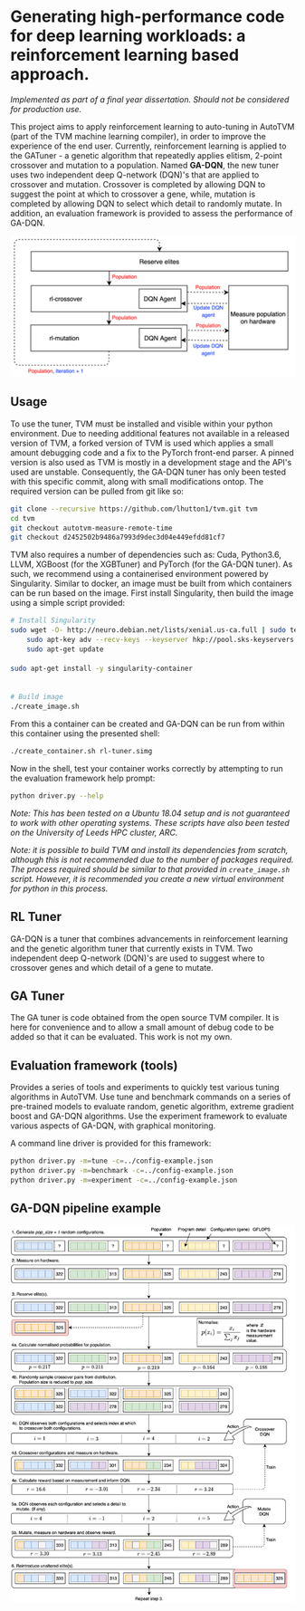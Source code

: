 # Generating high-performance code for deep learning workloads: a reinforcement learning based approach.

_Implemented as part of a final year dissertation. Should not be considered for production use._

This project aims to apply reinforcement learning to auto-tuning in AutoTVM (part of the TVM machine learning compiler),
in order to improve the experience of the end user. Currently, reinforcement learning is applied to the GATuner - a genetic algorithm
that repeatedly applies elitism, 2-point crossover and mutation to a population. Named **GA-DQN**, the new tuner uses two independent 
deep Q-network (DQN)'s that are applied to crossover and mutation. Crossover is completed by allowing DQN to suggest the point at 
which to crossover a gene, while, mutation is completed by allowing DQN to select which detail to randomly mutate. In addition, an evaluation 
framework is provided to assess the performance of GA-DQN.

![GA-DQN tuning pipeline](/assets/ga-dqn-pipeline.png "GA-DQN tuning pipeline")

## Usage
To use the tuner, TVM must be installed and visible within your python environment. Due to needing additional features not available in a released 
version of TVM, a forked version of TVM is used which applies a small amount debugging code and a fix to the PyTorch front-end parser. A pinned
version is also used as TVM is mostly in a development stage and the API's used are unstable. Consequently, the GA-DQN tuner has only been tested
with this specific commit, along with small modifications ontop. The required version can be pulled from git like so:

```bash
git clone --recursive https://github.com/lhutton1/tvm.git tvm
cd tvm
git checkout autotvm-measure-remote-time
git checkout d2452502b9486a7993d9dec3d04e449efdd81cf7
```

TVM also requires a number of dependencies such as: Cuda, Python3.6, LLVM, XGBoost (for the XGBTuner) and PyTorch (for the GA-DQN tuner). As such, we recommend using a containerised environment powered by Singularity. Similar to docker, an image must be built from which containers can be run based on the image. First install Singularity, then build the image using a simple script provided:

```bash
# Install Singularity
sudo wget -O- http://neuro.debian.net/lists/xenial.us-ca.full | sudo tee /etc/apt/sources.list.d/neurodebian.sources.list && \
    sudo apt-key adv --recv-keys --keyserver hkp://pool.sks-keyservers.net:80 0xA5D32F012649A5A9 && \
    sudo apt-get update
    
sudo apt-get install -y singularity-container
    

# Build image
./create_image.sh
```

From this a container can be created and GA-DQN can be run from within this container using the presented shell:
```bash
./create_container.sh rl-tuner.simg
```

Now in the shell, test your container works correctly by attempting to run the evaluation framework help prompt:
```bash
python driver.py --help
```

_Note: This has been tested on a Ubuntu 18.04 setup and is not guaranteed to work with other operating systems. These scripts have also been tested on the University of Leeds HPC cluster, ARC._

_Note: it is possible to build TVM and install its dependencies from scratch, although this is not recommended due to the number of packages required. The process required should be similar to that provided in `create_image.sh` script. However, it is recommended you create a new virtual environment for python in this process._

## RL Tuner
GA-DQN is a tuner that combines advancements in reinforcement learning and the genetic algorithm tuner that currently exists in TVM. Two independent deep Q-network (DQN)'s are used to suggest where to crossover genes and which detail of a gene to mutate.

## GA Tuner
The GA tuner is code obtained from the open source TVM compiler. It is here for convenience and to allow a small amount of debug code to be added so that it can be evaluated. This work is not my own.

## Evaluation framework (tools)
Provides a series of tools and experiments to quickly test various tuning algorithms in AutoTVM. Use tune and benchmark commands on a series of pre-trained models to evaluate random, genetic algorithm, extreme gradient boost and GA-DQN algorithms. Use the experiment framework to evaluate various aspects of GA-DQN, with graphical monitoring.

A command line driver is provided for this framework:
```bash
python driver.py -m=tune -c=../config-example.json
python driver.py -m=benchmark -c=../config-example.json
python driver.py -m=experiment -c=../config-example.json
```

## GA-DQN pipeline example
![GA-DQN pipeline example](/assets/ga-dqn-example.png "GA-DQN pipeline example")


